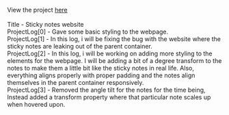 View the project <a href="https://vibhatsu08.github.io/sticky-notes/">here</a> </br>
</br>
Title - Sticky notes website</br>
ProjectLog[0] - Gave some basic styling to the webpage. </br>
ProjectLog[1] - In this log, i will be fixing the bug with the website where the sticky notes are leaking out of the parent container. </br>
ProjectLog[2] - In this log, i will be working on adding more styling to the elements for the webpage. I will be adding a bit of a degree transform to the notes to make them a little bit like the sticky notes in real life. Also, everything aligns properly with proper padding and the notes align themselves in the parent container responsively. </br>
ProjectLog[3] - Removed the angle tilt for the notes for the time being, Instead added a transform property where that particular note scales up when hovered upon.</br>